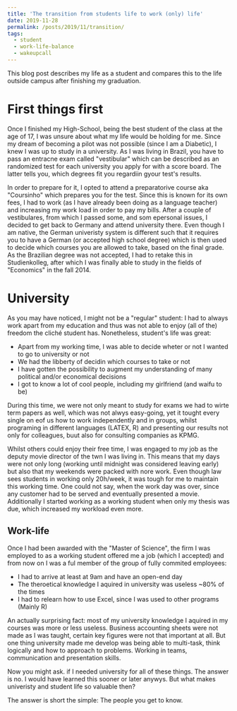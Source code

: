 ```yaml
---
title: 'The transition from students life to work (only) life'
date: 2019-11-28
permalink: /posts/2019/11/transition/
tags:
  - student
  - work-life-balance
  - wakeupcall
---
```


This blog post describes my life as a student and compares this to the life outside campus after finishing my graduation.

First things first
======
Once I finished my High-School, being the best student of the class at the age of 17, I was unsure about what my life would be holding for me. Since my dream of becoming a pilot was not possible (since I am a Diabetic), I knew I was up to study in a university. As I was living in Brazil, you have to pass an entracne exam called "vestibular" which can be described as an randomized test for each university you apply for with a score board. The latter tells you, which degrees fit you regardiin gyour test's results. 

In order to prepare for it, I opted to attend a preparatorive course aka "Coursinho" which prepares you for the test. Since this is known for its own fees, I had to work (as I have already been doing as a language teacher) and increasing my work load in order to pay my bills. After a couple of vestibulares, from which I passed some, and som epersonal issues, I decided to get back to Germany and attend university there. Even though I am native, the German univeristy system is different such that it requires you to have a German (or accepted high school degree) which is then used to decide which courses you are allowed to take, based on the final grade. As the Brazilian degree was not accepted, I had to retake this in Studienkolleg, after which I was finally able to study in the fields of "Economics" in the fall 2014.

University
======
As you may have noticed, I might not be a "regular" student: I had to always work apart from my education and thus was not able to enjoy (all of the) freedom the cliché student has. Nonetheless, student's life was great:

* Apart from my working time, I was able to decide wheter or not I wanted to go to university or not
* We had the libberty of decidin which courses to take or not
* I have gotten the possibility to augment my understanding of many political and/or economical decisions
* I got to know a lot of cool people, including my girlfriend (and waifu to be)

During this time, we were not only meant to study for exams we had to wirte term papers as well, which was not alwys easy-going, yet it tought every single on eof us how to work independently and in groups, whilst programing in different languages (LATEX, R) and presenting our results not only for colleagues, buut also for consulting companies as KPMG.

Whilst others could enjoy their free time, I was engaged to my job as the deputy movie director of the twn I was living in. This means that my days were not only long (working until midnight was considered leaving early) but also that my weekends were packed with nore work. Even though law sees students in working only 20h/week, it was tough for me to maintain this working time. One could not say, when the work day was over, since any customer had to be served and eventually presented a movie. Additionally I started working as a working student when only my thesis was due, which increased my workload even more.

Work-life
------
Once I had been awarded with the "Master of Science", the firm I was employed to as a working student offered me a job (which I accepted) and from now on I was a ful member of the group of fully commited employees:

* I had to arrive at least at 9am and have an open-end day
* The theroetical knowledge I aquired in university was useless ~80% of the times
* I had to relearn how to use Excel, since I was used to other programs (Mainly R)

An actually surprising fact: most of my university knowledge I aquired in my courses was more or less useless. Business accounting sheets were not made as I was taught, certain key figures were not that important at all. But one thing university made me develop was being able to multi-task, think logically and how to approach to problems. Working in teams, communication and presentation skills. 

Now you might ask. if I needed university for all of these things. The answer is no. I would have learned this sooner or later anywys. But what makes univeristy and student life so valuable then?

The answer is short the simple: The people you get to know.
